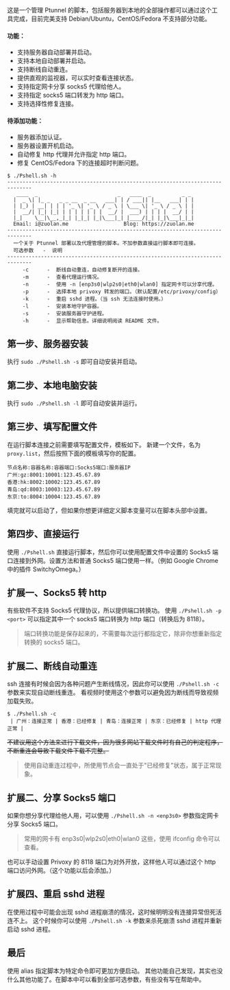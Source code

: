 这是一个管理 Ptunnel 的脚本，包括服务器到本地的全部操作都可以通过这个工具完成，目前完美支持 Debian/Ubuntu，CentOS/Fedora 不支持部分功能。

#### 功能：
* 支持服务器自动部署并启动。
* 支持本地自动部署并启动。
* 支持断线自动重连。
* 提供直观的监视器，可以实时查看连接状态。
* 支持指定网卡分享 socks5 代理给他人。
* 支持指定 socks5 端口转发为 http 端口。
* 支持选择性修复连接。

#### 待添加功能：
* 服务器添加认证。
* 服务器设置开机启动。
* 自动修复 http 代理并允许指定 http 端口。
* 修复 CentOS/Fedora 下的连接超时判断问题。

```
$ ./Pshell.sh -h
------------------------------------------------------------------------------
   ____  _                          _   ____  _          _ _ 
  |  _ \| |_ _   _ _ __  _ __   ___| | / ___|| |__   ___| | |
  | |_) | __| | | | '_ \| '_ \ / _ \ | \___ \| '_ \ / _ \ | |
  |  __/| |_| |_| | | | | | | |  __/ |  ___) | | | |  __/ | |
  |_|    \__|\__,_|_| |_|_| |_|\___|_| |____/|_| |_|\___|_|_|
  Email: i@zuolan.me                  Blog: https://zuolan.me
------------------------------------------------------------------------------
  一个关于 Ptunnel 部署以及代理管理的脚本。不加参数直接运行脚本即可连接。
  可选参数   -  说明
------------------------------------------------------------------------------
     -c      -  断线自动重连，自动修复断开的连接。
     -m      -  查看代理运行情况。
     -n      -  使用 -n [enp3s0|wlp2s0|eth0|wlan0] 指定网卡可以分享代理。
     -p      -  选择本地 privoxy 转发的端口。（默认配置/etc/privoxy/config）
     -k      -  重启 sshd 进程。（当 ssh 无法连接时使用。）
     -l      -  安装本地守护容器。
     -s      -  安装服务器守护进程。
     -h      -  显示帮助信息。详细说明阅读 README 文件。
```

## 第一步、服务器安装
执行 `sudo ./Pshell.sh -s` 即可自动安装并启动。

## 第二步、本地电脑安装
执行 `sudo ./Pshell.sh -l` 即可自动安装并运行。

## 第三步、填写配置文件
在运行脚本连接之前需要填写配置文件，模板如下。
新建一个文件，名为`proxy.list`，然后按照下面的模板填写你的配置。
```
节点名称:容器名称:容器端口:Socks5端口:服务器IP
广州:gz:8001:10001:123.45.67.89
香港:hk:8002:10002:123.45.67.89
青岛:qd:8003:10003:123.45.67.89
东京:to:8004:10004:123.45.67.89
```
填完就可以启动了，但如果你想更详细定义脚本变量可以在脚本头部中设置。

## 第四步、直接运行
使用 `./Pshell.sh` 直接运行脚本，然后你可以使用配置文件中设置的 Socks5 端口连接到外网。设置方法和普通 Socks5 端口使用一样。（例如 Google Chrome 中的插件 SwitchyOmega。）

## 扩展一、Socks5 转 http
有些软件不支持 Socks5 代理协议，所以提供端口转换功。
使用 `./Pshell.sh -p <port>` 可以指定其中一个 socks5 端口转换为 http 端口（转换后为 8118）。
> 端口转换功能是保存起来的，不需要每次运行都指定它，除非你想重新指定转换的 socks5 端口。

## 扩展二、断线自动重连
ssh 连接有时候会因为各种问题产生断线情况，因此你可以使用 `./Pshell.sh -c` 参数来实现自动断线重连。
看视频时使用这个参数可以避免因为断线而导致视频加载失败。
```
$ ./Pshell.sh -c
 | 广州：连接正常 | 香港：已经修复 | 青岛：连接正常 | 东京：已经修复 | http 代理正常 |
```
~~不建议用这个方法来进行下载文件，因为很多网站下载文件时有自己的判定程序，不断重连会导致下载文件下载不完整。~~
> 使用自动重连过程中，所使用节点会一直处于"已经修复"状态，属于正常现象。

## 扩展二、分享 Socks5 端口
如果你想分享代理给他人用，可以使用 `./Pshell.sh -n <enp3s0>` 参数指定网卡分享 Socks5 端口。
> 常用的网卡有 enp3s0|wlp2s0|eth0|wlan0 这些，使用 ifconfig 命令可以查看。

也可以手动设置 Privoxy 的 8118 端口为对外开放，这样他人可以通过这个 http 端口访问外网。（这个功能以后会添加。）

## 扩展四、重启 sshd 进程
在使用过程中可能会出现 sshd 进程崩溃的情况，这时候明明没有连接异常但死活连不上。
这个时候你可以使用 `./Pshell.sh -k` 参数来杀死崩溃 sshd 进程并重新启动 sshd 进程。

## 最后
使用 alias 指定脚本为特定命令即可更加方便启动。
其他功能自己发现，其实也没什么其他功能了。在脚本中可以看到全部可选参数，有些没有写在帮助中。
